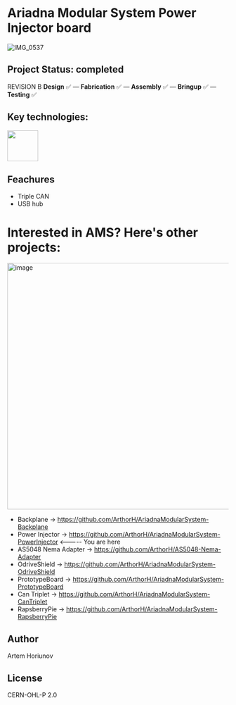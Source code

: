 # Ariadna Modular System Power Injector board
![IMG_0537](https://github.com/user-attachments/assets/d3be10e5-bf0e-443a-9e95-a679060ae204)

## Project Status: **completed**  
REVISION B
**Design** ✅ — **Fabrication** ✅ — **Assembly** ✅ — **Bringup** ✅ — **Testing** ✅  
## Key technologies:
<img align="center" height="70" src="https://github.com/user-attachments/assets/b9e7a733-c604-4bd4-b8ea-bd48c80eab4d">&nbsp;&nbsp;&nbsp;&nbsp; 
## Feachures
- Triple CAN
- USB hub

# Interested in AMS? Here's other projects:
<img width="771" height="560" alt="image" src="https://github.com/user-attachments/assets/cddfbf1f-463d-4c7e-8e57-18b42fc83fb1" />


- Backplane -> https://github.com/ArthorH/AriadnaModularSystem-Backplane
- Power Injector -> https://github.com/ArthorH/AriadnaModularSystem-PowerInjector <----- You are here
- AS5048 Nema Adapter -> https://github.com/ArthorH/AS5048-Nema-Adapter
- OdriveShield -> https://github.com/ArthorH/AriadnaModularSystem-OdriveShield
- PrototypeBoard -> https://github.com/ArthorH/AriadnaModularSystem-PrototypeBoard
- Can Triplet -> https://github.com/ArthorH/AriadnaModularSystem-CanTriplet
- RapsberryPie -> https://github.com/ArthorH/AriadnaModularSystem-RapsberryPie


## Author
Artem Horiunov
## License
CERN-OHL-P 2.0
